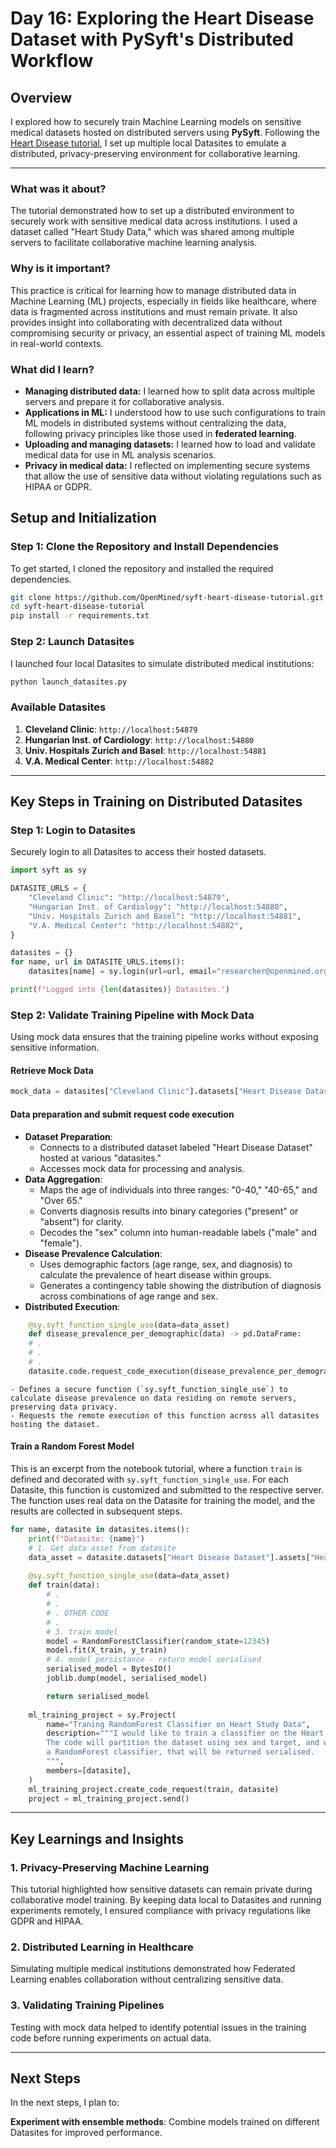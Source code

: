 # **Day 16: Exploring the Heart Disease Dataset with PySyft's Distributed Workflow**

## **Overview**

I explored how to securely train Machine Learning models on sensitive medical datasets hosted on distributed servers using **PySyft**. Following the [Heart Disease tutorial](https://github.com/OpenMined/syft-heart-disease-tutorial), I set up multiple local Datasites to emulate a distributed, privacy-preserving environment for collaborative learning.

---

### **What was it about?**

The tutorial demonstrated how to set up a distributed environment to securely work with sensitive medical data across institutions. I used a dataset called "Heart Study Data," which was shared among multiple servers to facilitate collaborative machine learning analysis.

### **Why is it important?**

This practice is critical for learning how to manage distributed data in Machine Learning (ML) projects, especially in fields like healthcare, where data is fragmented across institutions and must remain private. It also provides insight into collaborating with decentralized data without compromising security or privacy, an essential aspect of training ML models in real-world contexts.

### **What did I learn?**

- **Managing distributed data:** I learned how to split data across multiple servers and prepare it for collaborative analysis.
- **Applications in ML:** I understood how to use such configurations to train ML models in distributed systems without centralizing the data, following privacy principles like those used in **federated learning**.
- **Uploading and managing datasets:** I learned how to load and validate medical data for use in ML analysis scenarios.
- **Privacy in medical data:** I reflected on implementing secure systems that allow the use of sensitive data without violating regulations such as HIPAA or GDPR.

## **Setup and Initialization**

### **Step 1: Clone the Repository and Install Dependencies**

To get started, I cloned the repository and installed the required dependencies.

```bash
git clone https://github.com/OpenMined/syft-heart-disease-tutorial.git
cd syft-heart-disease-tutorial
pip install -r requirements.txt
````

### **Step 2: Launch Datasites**

I launched four local Datasites to simulate distributed medical institutions:

```bash
python launch_datasites.py
```

### **Available Datasites**

1. **Cleveland Clinic**: `http://localhost:54879`
2. **Hungarian Inst. of Cardiology**: `http://localhost:54880`
3. **Univ. Hospitals Zurich and Basel**: `http://localhost:54881`
4. **V.A. Medical Center**: `http://localhost:54882`

---

## **Key Steps in Training on Distributed Datasites**

### **Step 1: Login to Datasites**

Securely login to all Datasites to access their hosted datasets.

```python
import syft as sy

DATASITE_URLS = {
    "Cleveland Clinic": "http://localhost:54879",
    "Hungarian Inst. of Cardiology": "http://localhost:54880",
    "Univ. Hospitals Zurich and Basel": "http://localhost:54881",
    "V.A. Medical Center": "http://localhost:54882",
}

datasites = {}
for name, url in DATASITE_URLS.items():
    datasites[name] = sy.login(url=url, email="researcher@openmined.org", password="****")

print(f"Logged into {len(datasites)} Datasites.")
```

### **Step 2: Validate Training Pipeline with Mock Data**

Using mock data ensures that the training pipeline works without exposing sensitive information.

#### **Retrieve Mock Data**

```python
mock_data = datasites["Cleveland Clinic"].datasets["Heart Disease Dataset"].assets["Heart Study Data"].mock
```

#### **Data preparation and submit request code execution**
- **Dataset Preparation**:
    - Connects to a distributed dataset labeled "Heart Disease Dataset" hosted at various "datasites."
    - Accesses mock data for processing and analysis.
- **Data Aggregation**:
    - Maps the age of individuals into three ranges: "0-40," "40-65," and "Over 65."
    - Converts diagnosis results into binary categories ("present" or "absent") for clarity.
    - Decodes the "sex" column into human-readable labels ("male" and "female").
- **Disease Prevalence Calculation**:
    - Uses demographic factors (age range, sex, and diagnosis) to calculate the prevalence of heart disease within groups.
    - Generates a contingency table showing the distribution of diagnosis across combinations of age range and sex.
- **Distributed Execution**:
```python
    @sy.syft_function_single_use(data=data_asset)
    def disease_prevalence_per_demographic(data) -> pd.DataFrame:
    # .
    # .
    # .
    datasite.code.request_code_execution(disease_prevalence_per_demographic)
```

    - Defines a secure function (`sy.syft_function_single_use`) to calculate disease prevalence on data residing on remote servers, preserving data privacy.
    - Requests the remote execution of this function across all datasites hosting the dataset.

#### **Train a Random Forest Model**

This is an excerpt from the notebook tutorial, where a function `train` is defined and decorated with `sy.syft_function_single_use`. For each Datasite, this function is customized and submitted to the respective server. The function uses real data on the Datasite for training the model, and the results are collected in subsequent steps.

```python
for name, datasite in datasites.items():
    print(f"Datasite: {name}")
    # 1. Get data asset from datasite
    data_asset = datasite.datasets["Heart Disease Dataset"].assets["Heart Study Data"]
    
    @sy.syft_function_single_use(data=data_asset)
    def train(data):
	    # .
	    # .
	    # . OTHER CODE
	    # .
        # 3. train model
        model = RandomForestClassifier(random_state=12345)
        model.fit(X_train, y_train)
        # 4. model persistance - return model serialised 
        serialised_model = BytesIO()
        joblib.dump(model, serialised_model)

        return serialised_model
    
    ml_training_project = sy.Project(
        name="Traning RandomForest Classifier on Heart Study Data",
        description="""I would like to train a classifier on the Heart Study data.
        The code will partition the dataset using sex and target, and will train 
        a RandomForest classifier, that will be returned serialised.
        """,
        members=[datasite],
    )
    ml_training_project.create_code_request(train, datasite)
    project = ml_training_project.send()
```


---

## **Key Learnings and Insights**

### **1. Privacy-Preserving Machine Learning**

This tutorial highlighted how sensitive datasets can remain private during collaborative model training. By keeping data local to Datasites and running experiments remotely, I ensured compliance with privacy regulations like GDPR and HIPAA.

### **2. Distributed Learning in Healthcare**

Simulating multiple medical institutions demonstrated how Federated Learning enables collaboration without centralizing sensitive data.

### **3. Validating Training Pipelines**

Testing with mock data helped to identify potential issues in the training code before running experiments on actual data.

---

## **Next Steps**

In the next steps, I plan to:

**Experiment with ensemble methods**: Combine models trained on different Datasites for improved performance.
